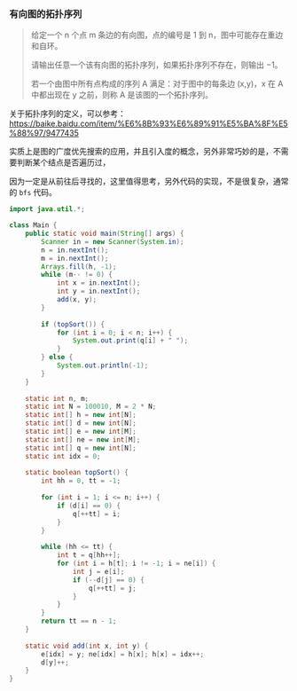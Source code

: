 ### 有向图的拓扑序列

>给定一个 n 个点 m 条边的有向图，点的编号是 1 到 n，图中可能存在重边和自环。
>
>请输出任意一个该有向图的拓扑序列，如果拓扑序列不存在，则输出 −1。
>
>若一个由图中所有点构成的序列 A 满足：对于图中的每条边 (x,y)，x 在 A 中都出现在 y 之前，则称 A 是该图的一个拓扑序列。

关于拓扑序列的定义，可以参考：https://baike.baidu.com/item/%E6%8B%93%E6%89%91%E5%BA%8F%E5%88%97/9477435

实质上是图的广度优先搜索的应用，并且引入度的概念，另外非常巧妙的是，不需要判断某个结点是否遍历过，

因为一定是从前往后寻找的，这里值得思考，另外代码的实现，不是很复杂，通常的 `bfs` 代码。

````java
import java.util.*;

class Main {
    public static void main(String[] args) {
        Scanner in = new Scanner(System.in);
        n = in.nextInt();
        m = in.nextInt();
        Arrays.fill(h, -1);
        while (m-- != 0) {
            int x = in.nextInt();
            int y = in.nextInt();
            add(x, y);
        }
        
        if (topSort()) {
            for (int i = 0; i < n; i++) {
                System.out.print(q[i] + " ");
            }
        } else {
            System.out.println(-1);
        }
    }
    
    static int n, m;
    static int N = 100010, M = 2 * N;
    static int[] h = new int[N];
    static int[] d = new int[N];
    static int[] e = new int[M];
    static int[] ne = new int[M];
    static int[] q = new int[N];
    static int idx = 0;
    
    static boolean topSort() {
        int hh = 0, tt = -1;
        
        for (int i = 1; i <= n; i++) {
            if (d[i] == 0) {
                q[++tt] = i;
            }
        }
        
        while (hh <= tt) {
            int t = q[hh++];
            for (int i = h[t]; i != -1; i = ne[i]) {
                int j = e[i];
                if (--d[j] == 0) {
                    q[++tt] = j;
                }
            }
        }
        return tt == n - 1;
    }
    
    static void add(int x, int y) {
        e[idx] = y; ne[idx] = h[x]; h[x] = idx++;
        d[y]++;
    }
}
````

